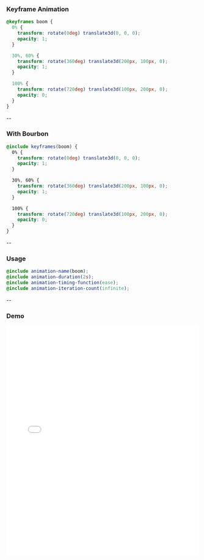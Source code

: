 ### Keyframe Animation

```css
@keyframes boom {
  0% {
    transform: rotate(0deg) translate3d(0, 0, 0);
    opacity: 1;
  }

  30%, 60% {
    transform: rotate(360deg) translate3d(200px, 100px, 0);
    opacity: 1;
  }

  100% {
    transform: rotate(720deg) translate3d(100px, 200px, 0);
    opacity: 0;
  }
}
```

--

### With Bourbon

```scss
@include keyframes(boom) {
  0% {
    transform: rotate(0deg) translate3d(0, 0, 0);
    opacity: 1;
  }

  30%, 60% {
    transform: rotate(360deg) translate3d(200px, 100px, 0);
    opacity: 1;
  }

  100% {
    transform: rotate(720deg) translate3d(100px, 200px, 0);
    opacity: 0;
  }
}
```

--

### Usage

```scss
@include animation-name(boom);
@include animation-duration(2s);
@include animation-timing-function(ease);
@include animation-iteration-count(infinite);
```

--

### Demo

<iframe height='600'
  scrolling='no'
  src='//codepen.io/winkerVSbecks/embed/gpwMqR/?height=600&theme-id=15009&default-tab=result'
  frameborder='no'
  allowtransparency='true'
  allowfullscreen='true'
  style='width: 100%;'>
</iframe>
